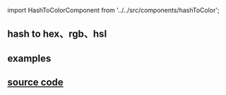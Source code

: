 import HashToColorComponent from '../../src/components/hashToColor';

## hash to hex、rgb、hsl

## examples

<HashToColorComponent/>

## [source code](https://github.com/stuneak/create-color/blob/master/src/index.js)
